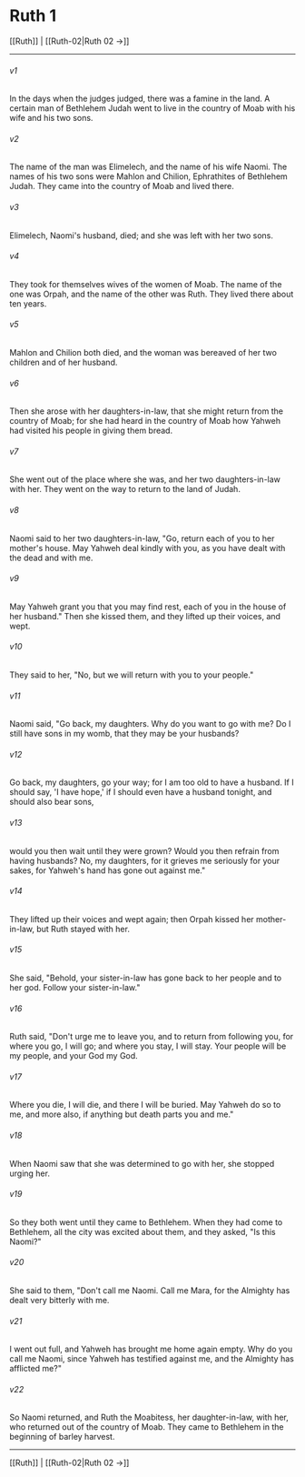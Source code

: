 # Ruth 1

[[Ruth]] | [[Ruth-02|Ruth 02 →]]
***



###### v1 
In the days when the judges judged, there was a famine in the land. A certain man of Bethlehem Judah went to live in the country of Moab with his wife and his two sons. 

###### v2 
The name of the man was Elimelech, and the name of his wife Naomi. The names of his two sons were Mahlon and Chilion, Ephrathites of Bethlehem Judah. They came into the country of Moab and lived there. 

###### v3 
Elimelech, Naomi's husband, died; and she was left with her two sons. 

###### v4 
They took for themselves wives of the women of Moab. The name of the one was Orpah, and the name of the other was Ruth. They lived there about ten years. 

###### v5 
Mahlon and Chilion both died, and the woman was bereaved of her two children and of her husband. 

###### v6 
Then she arose with her daughters-in-law, that she might return from the country of Moab; for she had heard in the country of Moab how Yahweh had visited his people in giving them bread. 

###### v7 
She went out of the place where she was, and her two daughters-in-law with her. They went on the way to return to the land of Judah. 

###### v8 
Naomi said to her two daughters-in-law, "Go, return each of you to her mother's house. May Yahweh deal kindly with you, as you have dealt with the dead and with me. 

###### v9 
May Yahweh grant you that you may find rest, each of you in the house of her husband." Then she kissed them, and they lifted up their voices, and wept. 

###### v10 
They said to her, "No, but we will return with you to your people." 

###### v11 
Naomi said, "Go back, my daughters. Why do you want to go with me? Do I still have sons in my womb, that they may be your husbands? 

###### v12 
Go back, my daughters, go your way; for I am too old to have a husband. If I should say, 'I have hope,' if I should even have a husband tonight, and should also bear sons, 

###### v13 
would you then wait until they were grown? Would you then refrain from having husbands? No, my daughters, for it grieves me seriously for your sakes, for Yahweh's hand has gone out against me." 

###### v14 
They lifted up their voices and wept again; then Orpah kissed her mother-in-law, but Ruth stayed with her. 

###### v15 
She said, "Behold, your sister-in-law has gone back to her people and to her god. Follow your sister-in-law." 

###### v16 
Ruth said, "Don't urge me to leave you, and to return from following you, for where you go, I will go; and where you stay, I will stay. Your people will be my people, and your God my God. 

###### v17 
Where you die, I will die, and there I will be buried. May Yahweh do so to me, and more also, if anything but death parts you and me." 

###### v18 
When Naomi saw that she was determined to go with her, she stopped urging her. 

###### v19 
So they both went until they came to Bethlehem. When they had come to Bethlehem, all the city was excited about them, and they asked, "Is this Naomi?" 

###### v20 
She said to them, "Don't call me Naomi. Call me Mara, for the Almighty has dealt very bitterly with me. 

###### v21 
I went out full, and Yahweh has brought me home again empty. Why do you call me Naomi, since Yahweh has testified against me, and the Almighty has afflicted me?" 

###### v22 
So Naomi returned, and Ruth the Moabitess, her daughter-in-law, with her, who returned out of the country of Moab. They came to Bethlehem in the beginning of barley harvest.

***
[[Ruth]] | [[Ruth-02|Ruth 02 →]]
